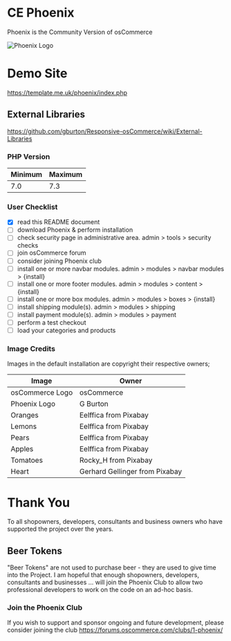 # CE Phoenix

Phoenix is the Community Version of osCommerce

![Phoenix Logo](https://raw.githubusercontent.com/gburton/Responsive-osCommerce/master/.github/ce-phoenix.png)

# Demo Site

https://template.me.uk/phoenix/index.php

## External Libraries

https://github.com/gburton/Responsive-osCommerce/wiki/External-Libraries

### PHP Version

Minimum | Maximum
------------ | -------------
7.0 | 7.3

### User Checklist

- [x] read this README document
- [ ] download Phoenix & perform installation
- [ ] check security page in administrative area.  admin > tools > security checks
- [ ] join osCommerce forum
- [ ] consider joining Phoenix club
- [ ] install one or more navbar modules.  admin > modules > navbar modules > {install}
- [ ] install one or more footer modules.  admin > modules > content > {install}
- [ ] install one or more box modules.  admin > modules > boxes > {install}
- [ ] install shipping module(s).  admin > modules > shipping
- [ ] install payment module(s).  admin > modules > payment
- [ ] perform a test checkout
- [ ] load your categories and products

### Image Credits

Images in the default installation are copyright their respective owners;

Image | Owner
------------ | -------------
osCommerce Logo | osCommerce
Phoenix Logo | G Burton
Oranges | Eelffica from Pixabay
Lemons | Eelffica from Pixabay
Pears | Eelffica from Pixabay
Apples | Eelffica from Pixabay
Tomatoes | Rocky_H from Pixabay
Heart | Gerhard Gellinger from Pixabay

# Thank You

To all shopowners, developers, consultants and business owners who have supported the project over the years.

## Beer Tokens

"Beer Tokens" are not used to purchase beer - they are used to give time into the Project.  I am hopeful that enough shopowners, developers, consultants and businesses ... will join the Phoenix Club to allow two professional developers to work on the code on an ad-hoc basis.  

### Join the Phoenix Club

If you wish to support and sponsor ongoing and future development, please consider joining the club
https://forums.oscommerce.com/clubs/1-phoenix/

